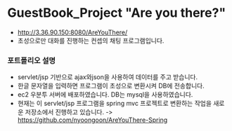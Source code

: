 # GuestBook_Project "Are you there?"
- http://3.36.90.150:8080/AreYouThere/
- 초성으로만 대화를 진행하는 컨셉의 채팅 프로그램입니다.
### 포트폴리오 설명
- servlet/jsp 기반으로 ajax와json을 사용하여 데이터를 주고 받습니다.
- 한글 문자열을 입력하면 프로그램이 초성으로 변환시켜 DB에 전송합니다.
- ec2 우분투 서버에 배포하였습니다. DB는 mysql을 사용하였습니다.
- 현재는 이 servlet/jsp 프로그램을 spring mvc 프로젝트로 변환하는 작업을 새로운 저장소에서 진행하고 있습니다. -> https://github.com/nyoongoon/AreYouThere-Spring
